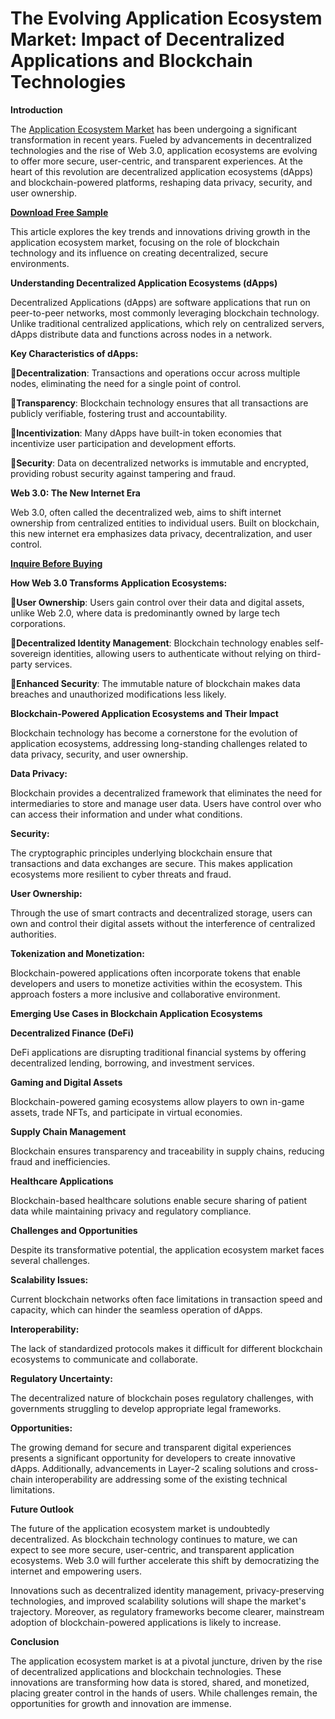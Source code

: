 # The Evolving Application Ecosystem Market: Impact of Decentralized Applications and Blockchain Technologies

**Introduction**

The [Application Ecosystem Market](https://www.nextmsc.com/report/application-ecosystem-market) has been undergoing a significant transformation in recent years. Fueled by advancements in decentralized technologies and the rise of Web 3.0, application ecosystems are evolving to offer more secure, user-centric, and transparent experiences. At the heart of this revolution are decentralized application ecosystems (dApps) and blockchain-powered platforms, reshaping data privacy, security, and user ownership.

[**Download Free Sample**](https://www.nextmsc.com/application-ecosystem-market/request-sample)

This article explores the key trends and innovations driving growth in the application ecosystem market, focusing on the role of blockchain technology and its influence on creating decentralized, secure environments.

**Understanding Decentralized Application Ecosystems (dApps)**

Decentralized Applications (dApps) are software applications that run on peer-to-peer networks, most commonly leveraging blockchain technology. Unlike traditional centralized applications, which rely on centralized servers, dApps distribute data and functions across nodes in a network.

**Key Characteristics of dApps:**

**Decentralization**: Transactions and operations occur across multiple nodes, eliminating the need for a single point of control.

**Transparency**: Blockchain technology ensures that all transactions are publicly verifiable, fostering trust and accountability.

**Incentivization**: Many dApps have built-in token economies that incentivize user participation and development efforts.

**Security**: Data on decentralized networks is immutable and encrypted, providing robust security against tampering and fraud.

**Web 3.0: The New Internet Era**

Web 3.0, often called the decentralized web, aims to shift internet ownership from centralized entities to individual users. Built on blockchain, this new internet era emphasizes data privacy, decentralization, and user control.

[**Inquire Before Buying**](https://www.nextmsc.com/application-ecosystem-market/inquire-before-buying)

**How Web 3.0 Transforms Application Ecosystems:**

**User Ownership**: Users gain control over their data and digital assets, unlike Web 2.0, where data is predominantly owned by large tech corporations.

**Decentralized Identity Management**: Blockchain technology enables self-sovereign identities, allowing users to authenticate without relying on third-party services.

**Enhanced Security**: The immutable nature of blockchain makes data breaches and unauthorized modifications less likely.

**Blockchain-Powered Application Ecosystems and Their Impact**

Blockchain technology has become a cornerstone for the evolution of application ecosystems, addressing long-standing challenges related to data privacy, security, and user ownership.

**Data Privacy:**

Blockchain provides a decentralized framework that eliminates the need for intermediaries to store and manage user data. Users have control over who can access their information and under what conditions.

**Security:**

The cryptographic principles underlying blockchain ensure that transactions and data exchanges are secure. This makes application ecosystems more resilient to cyber threats and fraud.

**User Ownership:**

Through the use of smart contracts and decentralized storage, users can own and control their digital assets without the interference of centralized authorities.

**Tokenization and Monetization:**

Blockchain-powered applications often incorporate tokens that enable developers and users to monetize activities within the ecosystem. This approach fosters a more inclusive and collaborative environment.

**Emerging Use Cases in Blockchain Application Ecosystems**

**Decentralized Finance (DeFi)**

DeFi applications are disrupting traditional financial systems by offering decentralized lending, borrowing, and investment services.

**Gaming and Digital Assets**

Blockchain-powered gaming ecosystems allow players to own in-game assets, trade NFTs, and participate in virtual economies.

**Supply Chain Management**

Blockchain ensures transparency and traceability in supply chains, reducing fraud and inefficiencies.

**Healthcare Applications**

Blockchain-based healthcare solutions enable secure sharing of patient data while maintaining privacy and regulatory compliance.

**Challenges and Opportunities**

Despite its transformative potential, the application ecosystem market faces several challenges.

**Scalability Issues:**

Current blockchain networks often face limitations in transaction speed and capacity, which can hinder the seamless operation of dApps.

**Interoperability:**

The lack of standardized protocols makes it difficult for different blockchain ecosystems to communicate and collaborate.

**Regulatory Uncertainty:**

The decentralized nature of blockchain poses regulatory challenges, with governments struggling to develop appropriate legal frameworks.

**Opportunities:**

The growing demand for secure and transparent digital experiences presents a significant opportunity for developers to create innovative dApps. Additionally, advancements in Layer-2 scaling solutions and cross-chain interoperability are addressing some of the existing technical limitations.

**Future Outlook**

The future of the application ecosystem market is undoubtedly decentralized. As blockchain technology continues to mature, we can expect to see more secure, user-centric, and transparent application ecosystems. Web 3.0 will further accelerate this shift by democratizing the internet and empowering users.

Innovations such as decentralized identity management, privacy-preserving technologies, and improved scalability solutions will shape the market's trajectory. Moreover, as regulatory frameworks become clearer, mainstream adoption of blockchain-powered applications is likely to increase.

**Conclusion**

The application ecosystem market is at a pivotal juncture, driven by the rise of decentralized applications and blockchain technologies. These innovations are transforming how data is stored, shared, and monetized, placing greater control in the hands of users. While challenges remain, the opportunities for growth and innovation are immense.
